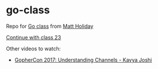 # go-class
Repo for [Go class](https://www.youtube.com/watch?v=iDQAZEJK8lI&list=PLoILbKo9rG3skRCj37Kn5Zj803hhiuRK6&index=1
) from [Matt Holiday](https://github.com/matt4biz)

[Continue with class 23](https://youtu.be/zJd7Dvg3XCk?feature=shared&t=1240)

Other videos to watch:
- [GopherCon 2017: Understanding Channels - Kavya Joshi](https://www.youtube.com/watch?v=KBZlN0izeiY)